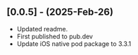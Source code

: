 ## [0.0.5] - (2025-Feb-26)
- Updated readme. 
- First published to pub.dev
- Update iOS native pod package to 3.3.1